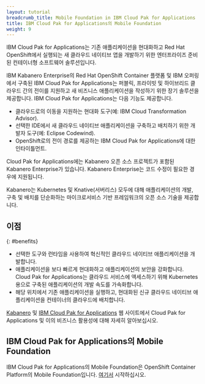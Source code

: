 ```yaml
---
layout: tutorial
breadcrumb_title: Mobile Foundation in IBM Cloud Pak for Applications
title: IBM Cloud Pak for Applications의 Mobile Foundation
weight: 9
---
```

<!-- NLS_CHARSET=UTF-8 -->

IBM Cloud Pak for Applications는 기존 애플리케이션을 현대화하고 Red Hat OpenShift에서 실행되는 새 클라우드 네이티브 앱을 개발하기 위한 엔터프라이즈 준비된 컨테이너형 소프트웨어 솔루션입니다.

IBM Kabanero Enterprise의 Red Hat OpenShift Container 플랫폼 및 IBM 오퍼링에서 구축된 IBM Cloud Pak for Applications는 퍼블릭, 프라이빗 및 하이브리드 클라우드 간의 전이를 지원하고 새 비즈니스 애플리케이션을 작성하기 위한 장기 솔루션을 제공합니다. IBM Cloud Pak for Applications는 다음 기능도 제공합니다.

* 클라우드로의 이동을 지원하는 현대화 도구(예: IBM Cloud Transformation Advisor).
* 선택한 IDE에서 새 클라우드 네이티브 애플리케이션을 구축하고 배치하기 위한 개발자 도구(예: Eclipse Codewind).
* OpenShift로의 전이 경로를 제공하는 IBM Cloud Pak for Applications에 대한 인타이틀먼트.

Cloud Pak for Applications에는 Kabanero 오픈 소스 프로젝트가 포함된 Kabanero Enterprise가 있습니다. Kabanero Enterprise는 코드 수정이 필요한 경우에 지원됩니다.

Kabanero는 Kubernetes 및 Knative(서버리스) 모두에 대해 애플리케이션의 개발, 구축 및 배치를 단순화하는 마이크로서비스 기반 프레임워크의 오픈 소스 기술을 제공합니다.

## 이점
{: #benefits}

* 선택한 도구와 런타임을 사용하여 혁신적인 클라우드 네이티브 애플리케이션을 개발합니다.
* 애플리케이션을 보다 빠르게 현대화하고 애플리케이션의 보안을 강화합니다. Cloud Pak for Applications는 클라우드 서비스에 액세스하기 위해 Kubernetes용으로 구축된 애플리케이션의 개발 속도를 가속화합니다.
* 해당 위치에서 기존 애플리케이션을 실행하고, 현대화된 신규 클라우드 네이티브 애플리케이션을 컨테이너의 클라우드에 배치합니다.

[Kabanero](https://kabanero.io/) 및 [IBM Cloud Pak for Applications](https://www.ibm.com/cloud/cloud-pak-for-applications) 웹 사이트에서 Cloud Pak for Applications 및 이의 비즈니스 활용성에 대해 자세히 알아보십시오.

## IBM Cloud Pak for Applications의 Mobile Foundation

IBM Cloud Pak for Applications의 Mobile Foundation은 OpenShift Container Platform의 Mobile Foundation입니다. [여기서](../ibmcloud/getting-started-mf-on-rhos/) 시작하십시오.
